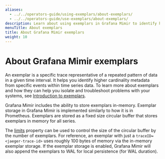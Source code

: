 ```yaml
---
aliases:
  - ../../operators-guide/using-exemplars/about-exemplars/
  - ../../operators-guide/use-exemplars/about-exemplars/
description: Learn about using exemplars in Grafana Mimir to identify high cardinality in time series events.
menuTitle: About exemplars
title: About Grafana Mimir exemplars
weight: 10
---
```


<!-- Note: This topic is mounted in the GEM documentation. Ensure that all updates are also applicable to GEM. -->

# About Grafana Mimir exemplars

An exemplar is a specific trace representative of a repeated pattern of data in a given time interval. It helps you identify higher cardinality metadata from specific events within time series data. To learn more about exemplars and how they can help you isolate and troubleshoot problems with your systems, see [Introduction to exemplars](/docs/grafana/latest/basics/exemplars/).

Grafana Mimir includes the ability to store exemplars in-memory. Exemplar storage in Grafana Mimir is implemented similarly to how it is in Prometheus. Exemplars are stored as a fixed size circular buffer that stores exemplars in memory for all series.

The [limits](../../../configure/configuration-parameters/#limits) property can be used to control the size of the circular buffer by the number of exemplars. For reference, an exemplar with just a `traceID=<jaeger-trace-id>` uses roughly 100 bytes of memory via the in-memory exemplar storage. If the exemplar storage is enabled, Grafana Mimir will also append the exemplars to WAL for local persistence (for WAL duration).
